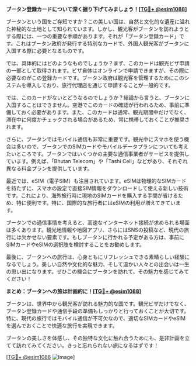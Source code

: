 **ブータン登録カードについて深く掘り下げてみましょう！[[TG💪+ @esim1088](https://t.me/s/esim1088)]**

ブータンという国をご存知ですか？この美しい国は、自然と文化的な遺産に溢れた神秘的な土地として知られています。しかし、観光客がブータンを訪れようとする際には、一つの重要な手順があります。それが「ブータン登録カード」です。これはブータン政府が発行する特別なカードで、外国人観光客がブータンに入国する際に必要となるものです。

では、具体的にはどのようなものでしょうか？まず、このカードは観光ビザ申請の一部として取得されます。ビザ自体はオンラインで申請できますが、その際に必要なのがこの登録カードです。ブータン政府は観光客を管理するためにこのシステムを導入しており、旅行代理店を通じて申請することが一般的です。

では、このカードがないとどうなるのでしょうか？結論から言うと、ブータンに入国することはできません。空港でこのカードの確認が行われるため、事前に準備しておく必要があります。また、このカードは通常、観光期間中だけでなく、滞在中に何度かチェックされる場合があるため、常に携帯しておくことが推奨されます。

さらに、ブータンではモバイル通信も非常に重要です。観光中にスマホを使う機会は多いので、ブータンでのSIMカードやモバイルデータプランについても考えたいところです。ブータンではいくつかの主要な通信事業者がサービスを提供しています。例えば、「Bhutan Telecom」や「Tashi Cell」などがあり、それぞれ異なる料金プランを提供しています。

最近では、eSIM（電子SIM）も注目されています。eSIMは物理的なSIMカードを持たずに、スマホの設定で直接SIM情報をダウンロードして使える新しい技術です。これにより、海外旅行時に現地のSIMカードを購入する手間が省けるため、特に便利です。特に、国際的な旅行者にはeSIMの利用が増えてきています。

ブータンでの通信事情を考えると、高速なインターネット接続が求められる場面は多くあります。観光地情報や地図アプリ、さらにはSNSの投稿など、現代の旅行には欠かせない要素です。もしブータンに行かれる予定がある方は、事前にSIMカードやeSIMの選択肢を検討することをお勧めします。

最後に、ブータンへの旅行は、心身ともにリフレッシュできる素晴らしい経験になるでしょう。美しい自然や文化的な魅力、そして温かい人々との出会いは一生の思い出になります。ぜひこの機会にブータンを訪れて、その魅力を感じてみてください！

**まとめ：ブータンへの旅は計画的に！[[TG💪+ @esim1088](https://t.me/s/esim1088)]**

ブータンは、世界中から観光客が訪れる魅力的な国です。観光ビザだけでなく、ブータン登録カードや通信手段の準備もしっかりと行っておくことが大切です。特に、現代の旅行ではモバイル通信が不可欠なので、適切なSIMカードやeSIMを選んでおくことで快適な旅行を実現できます。

ブータンの美しさを体感し、その独特な文化に触れ合うためにも、是非計画を立てて訪れてみてください。きっと忘れられない旅になるはずです！

[[TG💪+ @esim1088](https://t.me/s/esim1088) ![Image](https://i.postimg.cc/Y0z9fWf4/image.png)]
